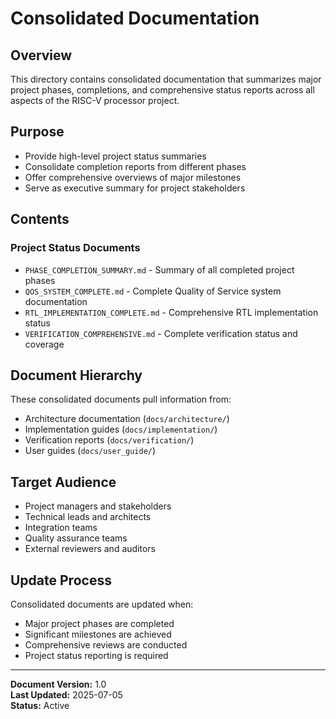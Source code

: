 # Consolidated Documentation

## Overview
This directory contains consolidated documentation that summarizes major project phases, completions, and comprehensive status reports across all aspects of the RISC-V processor project.

## Purpose
- Provide high-level project status summaries
- Consolidate completion reports from different phases
- Offer comprehensive overviews of major milestones
- Serve as executive summary for project stakeholders

## Contents

### Project Status Documents
- `PHASE_COMPLETION_SUMMARY.md` - Summary of all completed project phases
- `QOS_SYSTEM_COMPLETE.md` - Complete Quality of Service system documentation
- `RTL_IMPLEMENTATION_COMPLETE.md` - Comprehensive RTL implementation status
- `VERIFICATION_COMPREHENSIVE.md` - Complete verification status and coverage

## Document Hierarchy
These consolidated documents pull information from:
- Architecture documentation (`docs/architecture/`)
- Implementation guides (`docs/implementation/`)
- Verification reports (`docs/verification/`)
- User guides (`docs/user_guide/`)

## Target Audience
- Project managers and stakeholders
- Technical leads and architects
- Integration teams
- Quality assurance teams
- External reviewers and auditors

## Update Process
Consolidated documents are updated when:
- Major project phases are completed
- Significant milestones are achieved
- Comprehensive reviews are conducted
- Project status reporting is required

---
**Document Version:** 1.0  
**Last Updated:** 2025-07-05  
**Status:** Active 